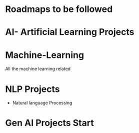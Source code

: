 # Roadmaps to be followed
# AI- Artificial Learning Projects
# Machine-Learning
All the machine learning related 

# NLP Projects
- Natural language Processing
# Gen AI Projects Start

